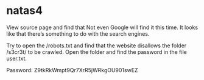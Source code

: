 # natas4

View source page and find that Not even Google will find it this time. It looks like that there’s something to do with the search engines.

Try to open the /robots.txt and find that the website disallows the folder /s3cr3t/ to be crawled. Open the folder and find the password in the file user.txt.

Password: Z9tkRkWmpt9Qr7XrR5jWRkgOU901swEZ